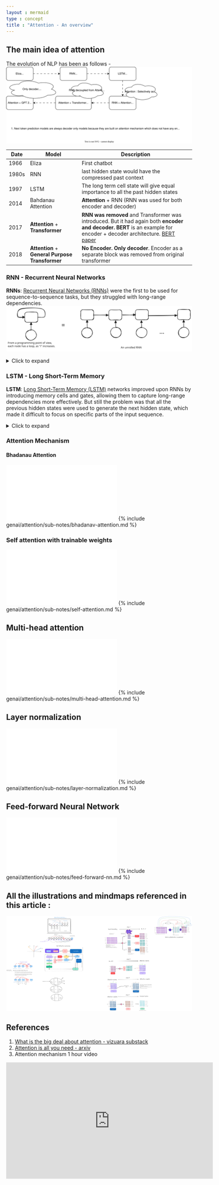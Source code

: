 ```yaml
---
layout : mermaid
type : concept
title : "Attention - An overview"
---
```


## The main idea of attention
The evolution of NLP has been as follows -
![](/images/genai/chronology.svg) 

|**Date** | **Model** | **Description** |
|---------|-----------|------------------|
1966 | Eliza | First chatbot |
1980s | RNN | last hidden state would have the compressed past context |
1997 | LSTM | The long term cell state will give equal importance to all the past hidden states|
2014 | Bahdanau Attention | **Attention** + RNN (RNN was used for both encoder and decoder) |
2017 | **Attention** + **Transformer** | **RNN was removed** and Transformer was introduced. But it had again both **encoder and decoder.** **BERT** is an example for encoder + decoder architecture. [BERT paper](https://arxiv.org/abs/1810.04805) |
2018 | **Attention** + **General Purpose Transformer** | **No Encoder. Only decoder**. Encoder as a separate block was removed from original transformer|

### RNN - Recurrent Neural Networks
**RNNs**: [Recurrent Neural Networks (RNNs)](https://samratkar.github.io/2025/02/01/RNN-theo.html) were the first to be used for sequence-to-sequence tasks, but they struggled with long-range dependencies.
![ ](/images/genai/rnn-unrolled.svg)
<details>
  <summary>Click to expand</summary>
  <img src="/images/genai/rnn-block.svg" alt="Description" width="300">
</details>

### LSTM - Long Short-Term Memory

**LSTM**: [Long Short-Term Memory (LSTM)](https://samratkar.github.io/2025/02/15/LSTM-theory.html) networks improved upon RNNs by introducing memory cells and gates, allowing them to capture long-range dependencies more effectively. But still the problem was that all the previous hidden states were used to generate the next hidden state, which made it difficult to focus on specific parts of the input sequence.
<details>
   <summary>Click to expand</summary>
      <video width="640" height="360" controls>
         <source src="/images/genai/lstm-visualization.mp4" type="video/mp4">
         Your browser does not support the video tag.
      </video>
</details>

### Attention Mechanism
#### Bhadanau Attention 
![](/_includes/genai/attention/sub-notes/bhadanav-attention.md)
{% include genai/attention/sub-notes/bhadanav-attention.md %}

### Self attention with trainable weights
![](/_includes/genai/attention/sub-notes/self-attention.md)
{% include genai/attention/sub-notes/self-attention.md %}


## Multi-head attention
![](/_includes/genai/attention/sub-notes/multi-head-attention.md)
{% include genai/attention/sub-notes/multi-head-attention.md %}

## Layer normalization
![](/_includes/genai/attention/sub-notes/layer-normalization.md)
{% include genai/attention/sub-notes/layer-normalization.md %}

## Feed-forward Neural Network
![](/_includes/genai/attention/sub-notes/feed-forward-nn.md)
{% include genai/attention/sub-notes/feed-forward-nn.md %}  


## All the illustrations and mindmaps referenced in this article : 
![](/assets/genai/attention/excalidraws/attention/attention.excalidraw.png)

## References

1. [What is the big deal about attention - vizuara substack](https://substack.com/inbox/post/158574020)
2. [Attention is all you need - arxiv](https://arxiv.org/abs/1706.03762)
3. Attention mechanism 1 hour video 
<iframe width="560" height="315" src="https://www.youtube.com/embed/K45ze9Yd5UE?si=FAJ3YPArq9Wu-uQ3" title="YouTube video player" frameborder="0" allow="accelerometer; autoplay; clipboard-write; encrypted-media; gyroscope; picture-in-picture; web-share" referrerpolicy="strict-origin-when-cross-origin" allowfullscreen></iframe>


